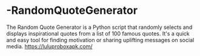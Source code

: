 # -RandomQuoteGenerator
The Random Quote Generator is a Python script that randomly selects and displays inspirational quotes from a list of 100 famous quotes. It's a quick and easy tool for finding motivation or sharing uplifting messages on social media. https://luluproboxapk.com/
